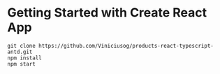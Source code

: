 # Getting Started with Create React App

```
git clone https://github.com/Viniciusog/products-react-typescript-antd.git
npm install
npm start
```

